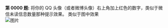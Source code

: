 **第 0000 题:** 将你的 QQ 头像（或者微博头像）右上角加上红色的数字，类似于微信未读信息数量那种提示效果。 类似于图中效果<br>
![图片](https://camo.githubusercontent.com/d518d3929e4054ce2f9183b23e52908da7e5632d/687474703a2f2f692e696d6775722e636f6d2f736732646b75592e706e673f31)